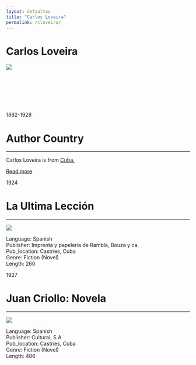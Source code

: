 ```yaml
---
layout: defaultau
title: "Carlos Loveira"
permalink: /cloveira/
---
```

<!-- partial:index.partial.html -->
<div class="content">
    <h1>Carlos Loveira</h1>
    <div class="quote">
        <div><img src="https://www.cubanosfamosos.com/sites/default/files/fotos/carlos-loveira.jpg" class="logo"></div>
    </div>
    <div class="timeline">
        <div style="padding-bottom:100px;"></div>
        <div class="block">
            <div class="date right"><p class="right">1882-1928</p></div>
            <div class="dot"></div>
            <div class="left first">
            <div class="author_country">
                <h1>Author Country</h1><hr>
        <div class="aclocation">     <p>Carlos Loveira is from <a href="{{ site.baseurl }}/14">Cuba.</a></p></div>
                <div class="acreadmore"><a href="https://en.wikipedia.org/wiki/Carlos_Loveira" target="_blank">Read more</a></div>
            </div>
            </div>
        </div>
         <div class="block">
            <div class="date left"><p class="left">1924</p></div>
            <div class="dot"></div>
            <div class="right">
                <h1>La Ultima Lección</h1><hr>
                <p><img src="https://m.media-amazon.com/images/I/41ZPKkL+CwL._SX338_BO1,204,203,200_.jpg"></p>
                <p>
                Language: Spanish<br/>
                Publisher: Imprenta y papeleria de Rambla, Bouza y ca.<br/>
                Pub_location: Castries, Cuba<br/>
                Genre: Fiction (Novel)<br/>
                Length: 260<br/>                   </p>
            </div>
        </div>
     <div class="block">
            <div class="date left"><p class="left">1927</p></div>
            <div class="dot"></div>
            <div class="right">
                <h1>Juan Criollo: Novela</h1><hr>
                <p><img src="https://m.media-amazon.com/images/I/5141-wbGD-L._SX331_BO1,204,203,200_.jpg"></p>
                <p>
                Language: Spanish<br/>
                Publisher: Cultural, S.A.<br/>
                Pub_location: Castries, Cuba<br/>
                Genre: Fiction (Novel)<br/>
                Length: 486<br/>                   </p>
            </div>
        </div>
  <!-- partial -->
<script src='https://cdnjs.cloudflare.com/ajax/libs/jquery/3.1.1/jquery.min.js'></script><script  src="{{ site.baseurl }}/assets/js/authorscript.js"></script>